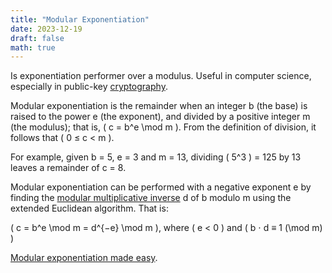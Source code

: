 ```yaml
---
title: "Modular Exponentiation"
date: 2023-12-19
draft: false
math: true
---
```

Is exponentiation performer over a modulus.
Useful in computer science, especially in public-key [cryptography](/cryptography).

Modular exponentiation is the remainder when an integer b (the base) is
raised to the power e (the exponent), and divided by a positive integer
m (the modulus); that is, \( c = b^e \mod m \). From the definition of division,
it follows that \( 0 ≤ c < m \).

For example, given b = 5, e = 3 and m = 13, dividing \( 5^3 \) = 125 by 13
leaves a remainder of c = 8.

Modular exponentiation can be performed with a negative exponent e by
finding the [modular multiplicative inverse](/modular-multiplicative-inverse)
d of b modulo m using the
extended Euclidean algorithm. That is:

\( c = b^e \mod m = d^{−e} \mod m \), where \( e < 0 \) and \( b ⋅ d ≡ 1 (\mod m) \)

[Modular exponentiation made easy](https://www.youtube.com/watch?v=tTuWmcikE0Q).


